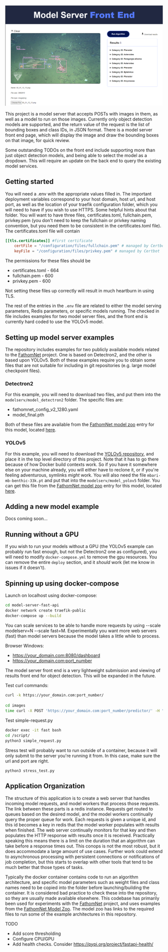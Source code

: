 ![Model Serving Example](./images/model-server-screenshot.png)

This project is a model server that accepts POSTs with images in them, as well as a model to run on those images. Currently only object detection models are supported, and the return value of the request is the list of bounding boxes and class IDs, in JSON format. There is a model server front end page, which will display the image and draw the bounding boxes on that image, for quick review. 

Some outstanding TODOs on the front end include supporting more than just object detection models, and being able to select the model as a dropdown. This will require an update on the back end to query the existing model services.

## Getting started

You will need a .env with the appropriate values filled in. The important deployment variables correspond to your host domain, host url, and host port, as well as the location of your traefik configuration folder, which you will need to have if you wish to use HTTPS. Some helpful hints about that folder. You will want to have three files, certificates.toml, fullchain.pem, privkey.pem (you don't need to keep the fullchain or privkey naming convention, but you need them to be consistent in the certificates.toml file). The certificates.toml file will contain

```toml
[[tls.certificates]] #first certificate
    certFile = "/configuration/files/fullchain.pem" # managed by Certbot
    keyFile = "/configuration/files/privkey.pem" # managed by Certbot
```

The permissions for these files should be
* certificates.toml - 664
* fullchain.pem - 600
* privkey.pem - 600

Not setting these files up correctly will result in much heartburn in using TLS.

The rest of the entries in the `.env` file are related to either the model serving parameters, Redis parameters, or specific models running. The checked in file includes examples for two model server files, and the front end is currently hard coded to use the YOLOv5 model.

## Setting up model server examples

The repository includes examples for two publicly available models related to the [FathomNet](https://fathomnet.org) project. One is based on Detectron2, and the other is based upon YOLOv5. Both of these examples require you to obtain some files that are not suitable for including in git repositories (e.g. large model checkpoint files). 

### Detectron2

For this example, you will need to download two files, and put them into the `modelserv/model_detectron2` folder. The specific files are:
* fathomnet_config_v2_1280.yaml
* model_final.pth

Both of these files are available from the [FathomNet model zoo](https://github.com/fathomnet/models) entry for this model, located [here](https://zenodo.org/record/5571043#.Yv59qC7ML9Z). 

### YOLOv5

For this example, you will need to download the [YOLOv5 repository](https://github.com/ultralytics/yolov5), and place it in the top level directory of this project. Note that it has to go there because of how Docker build contexts work. So if you have it somewhere else on your machine already, you will either have to reclone it, or if you're feeling adventurous, symlinks _might_ work. You will also need the file `mbari-mb-benthic-33k.pt` and put that into the `modelserv/model_yolov5` folder. You can get this file from the [FathomNet model zoo](https://github.com/fathomnet/models) entry for this model, located [here](https://zenodo.org/record/5539915#.Yv6gvS7ML9Y).

## Adding a new model example

Docs coming soon...

## Running without a GPU

If you wish to run your models without a GPU (the YOLOv5 example can probably run fast enough, but not the Detectron2 one as configured), you will need to modify `docker-compose.yml` to remove the gpu resources. You can remove the entire `deploy` section, and it _should_ work (let me know in issues if it doesn't).

## Spinning up using docker-compose

Launch on localhost using docker-compose:
```bash
cd model-server-fast-api
docker network create traefik-public
docker-compose up --build
```
You can scale services to be able to handle more requests by using --scale modelserv=N --scale fast=M. Experimentally you want more web servers (fast) than model servers because the model takes a little while to process. 

Browser Windows:
- https://your_domain.com:8080/dashboard
- https://your_domain.com:port_number

The model server front end is a very lightweight submission and viewing of results front end for object detection. This will be expanded in the future.

Test curl commands:
```bash
curl -k https://your_domain.com:port_number/

cd images
time curl -X POST 'https://your_domain.com:port_number/predictor/' -H "accept: application/json" -H "Content-Type: multipart/form-data" -F "model_type=image_queue_yolov5" -F "file=@00_01_13_13.png;type=image/png"
```

Test simple-request.py
```bash
docker exec -it fast bash
cd /script/
python3 simple_request.py
```

Stress test will probably want to run outside of a container, because it will only submit to the server you're running it from. In this case, make sure the url and port are right.
```
python3 stress_test.py
```

## Application Organization

The structure of this application is to create a web server that handles incoming model requests, and model workers that process those requests. The link between these parts is a redis instance. Requests get routed to queues based on the desired model, and the model workers continually query the proper queue for work. Each requests is given a unique id, and this id becomes a key in redis that the model worker populates with results when finished. The web server continually monitors for that key and then populates the HTTP response with results once it is received. Practically speaking this means there is a limit on the duration that an algorithm can take before a response times out. This conops is not the most robust, but it does accommodate a large amount of use cases. Further work could extend to asynchronous processing with persistent connections or notifications of job completion, but this starts to overlap with other tools that tend to be much better that those types of tasks.

Typically the docker container contains code to run an algorithm architecture, and specific model parameters such as weight files and class names need to be copied into the folder before launching/building the container. It is considered bad practice to check these into the repository, so they are usually made available elsewhere. This codebase has primarily been used for experiments with the [FathomNet](https://fathomnet.org) project, and uses examples from the [FathomNet Model Zoo](https://github.com/fathomnet/models). The model zoo has links to the required files to run some of the example architectures in this repository.

TODO

- Add score thresholding
- Configure CPU/GPU
- Add health checks. Consider https://pypi.org/project/fastapi-health/